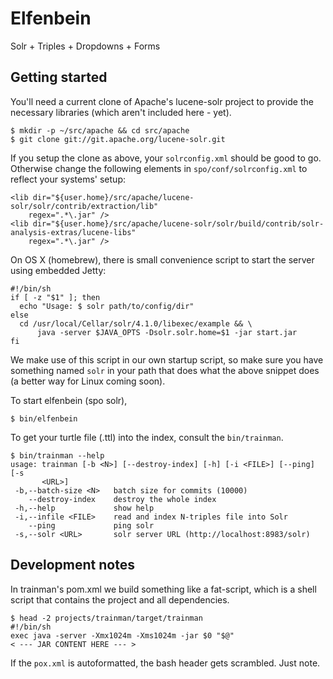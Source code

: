 Elfenbein
=========

Solr + Triples + Dropdowns + Forms


Getting started
---------------

You'll need a current clone of Apache's lucene-solr project to provide
the necessary libraries (which aren't included here - yet).

    $ mkdir -p ~/src/apache && cd src/apache
    $ git clone git://git.apache.org/lucene-solr.git

If you setup the clone as above, your `solrconfig.xml` should be good to go.
Otherwise change the following elements in `spo/conf/solrconfig.xml` to reflect
your systems' setup:

    <lib dir="${user.home}/src/apache/lucene-solr/solr/contrib/extraction/lib" 
        regex=".*\.jar" />
    <lib dir="${user.home}/src/apache/lucene-solr/solr/build/contrib/solr-analysis-extras/lucene-libs" 
        regex=".*\.jar" />

On OS X (homebrew), there is small convenience script to start the
server using embedded Jetty:

    #!/bin/sh
    if [ -z "$1" ]; then
      echo "Usage: $ solr path/to/config/dir"
    else
      cd /usr/local/Cellar/solr/4.1.0/libexec/example && \
          java -server $JAVA_OPTS -Dsolr.solr.home=$1 -jar start.jar
    fi

We make use of this script in our own startup script, so make sure you
have something named `solr` in your path that does what the above snippet
does (a better way for Linux coming soon).

To start elfenbein (spo solr),

    $ bin/elfenbein

To get your turtle file (.ttl) into the index, consult the `bin/trainman`.

    $ bin/trainman --help
    usage: trainman [-b <N>] [--destroy-index] [-h] [-i <FILE>] [--ping] [-s
           <URL>]
     -b,--batch-size <N>   batch size for commits (10000)
        --destroy-index    destroy the whole index
     -h,--help             show help
     -i,--infile <FILE>    read and index N-triples file into Solr
        --ping             ping solr
     -s,--solr <URL>       solr server URL (http://localhost:8983/solr)


Development notes
-----------------

In trainman's pom.xml we build something like a fat-script, which is a
shell script that contains the project and all dependencies.

    $ head -2 projects/trainman/target/trainman
    #!/bin/sh
    exec java -server -Xmx1024m -Xms1024m -jar $0 "$@"
    < --- JAR CONTENT HERE --- >

If the `pox.xml` is autoformatted, the bash header gets scrambled. Just note.
